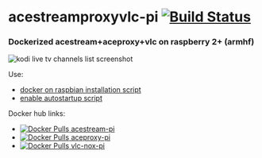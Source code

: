 # acestreamproxyvlc-pi [![Build Status](https://travis-ci.org/sgoryachkin/acestreamproxyvlc-pi.svg?branch=master)](https://travis-ci.org/sgoryachkin/acestreamproxyvlc-pi)
### Dockerized acestream+aceproxy+vlc on raspberry 2+ (armhf)

![kodi live tv channels list screenshot](https://habrastorage.org/files/585/8cb/2c1/5858cb2c1082454e88a849117e26d113.png)

Use:
* [docker on raspbian installation script](https://gist.github.com/aaaler/b4e84cce89e7e0e121f3f2cb3cc5efbd)
* [enable autostartup script](https://gist.github.com/aaaler/69c5a8a66503392bd145059858996f4e)

Docker hub links:
  * [![Docker Pulls](https://img.shields.io/docker/pulls/sego/acestream-pi.svg) acestream-pi](https://hub.docker.com/r/sego/acestream-pi/)
  * [![Docker Pulls](https://img.shields.io/docker/pulls/sego/aceproxy-pi.svg) aceproxy-pi](https://hub.docker.com/r/sego/aceproxy-pi/)
  * [![Docker Pulls](https://img.shields.io/docker/pulls/sego/vlc-nox-pi.svg) vlc-nox-pi](https://hub.docker.com/r/sego/vlc-nox-pi/)
